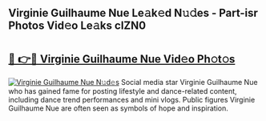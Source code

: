 ## Virginie Guilhaume Nue Le𝚊k𝚎d N𝚞𝚍es - Part-isr Photos Vid𝚎o Le𝚊ks cIZN0

# <h2><a href="http://fb7dx7w.evod.top/?m=Virginie+Guilhaume+Nue">🔗 👉🔴 Virginie Guilhaume Nue Vid𝚎o Ph𝚘t𝚘s</a></h2>

[![Virginie Guilhaume Nue N𝚞d𝚎s](https://i.imgur.com/8V9OHl7.gif)](http://fb7dx7w.evod.top/?m=Virginie+Guilhaume+Nue)
Social media star Virginie Guilhaume Nue who has gained fame for posting lifestyle and dance-related content, including dance trend performances and mini vlogs. Public figures Virginie Guilhaume Nue are often seen as symbols of hope and inspiration. 

